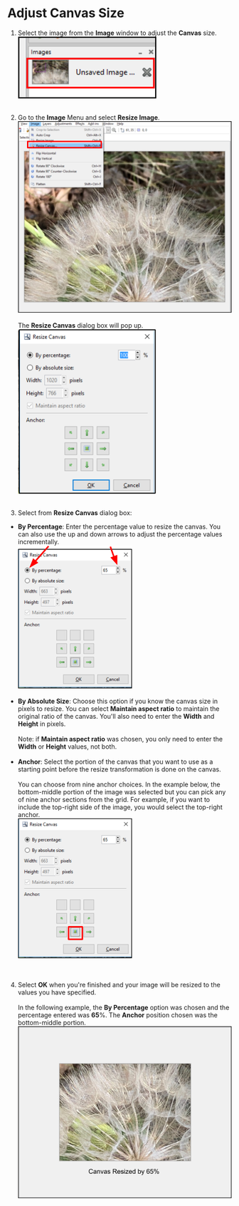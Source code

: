 # Adjust Canvas Size 

1. Select the image from the __Image__ window to adjust the __Canvas__ size.  
![Image Window select image](img/selectimageflower.png)  
&nbsp; 
    
2. Go to the **Image** Menu and select **Resize Image**.  
![Resize Image](img/resizecanvas.png)  
&nbsp;  
The **Resize Canvas** dialog box will pop up.  
![Resize Canvas Window](img/resizecanvaswindow.png)  
&nbsp;  

3. Select from **Resize Canvas** dialog box:
  - **By Percentage**: Enter the percentage value to resize the canvas. You can also use the up and down arrows to adjust the percentage values incrementally.  
    ![Resize Canvas By Percentage](img/resizecanvasbypercentage.png)
    &nbsp;  
    &nbsp;  
  - **By Absolute Size**: Choose this option if you know the canvas size in pixels to resize. You can select **Maintain aspect ratio** to maintain the original ratio of the canvas. You'll also need to enter the **Width** and  **Height** in pixels.  
    &nbsp;  
     Note: if **Maintain aspect ratio** was chosen, you only need to enter the **Width** or **Height** values, not both.  
    &nbsp;  
  - **Anchor**: Select the portion of the canvas that you want to use as a starting point before the resize transformation is done on the canvas.  
    &nbsp;  
    You can choose from nine anchor choices. In the example below, the bottom-middle portion of the image was selected but you can pick any of nine anchor sections from the grid. For example, if you want to include the top-right side of the image, you would select the top-right anchor.  
    ![Resize Canvas By Percentage](img/canvassizeanchor.png)  
    &nbsp;  
    &nbsp;  

4. Select **OK** when you're finished and your image will be resized to the values you have specified.  
&nbsp;  
  In the following example, the **By Percentage** option was chosen and the percentage entered was **65**%. The **Anchor** position chosen was the bottom-middle portion.  
![Resize Canvas Example](img/canvassizesixtypercent.png)
&nbsp; 
